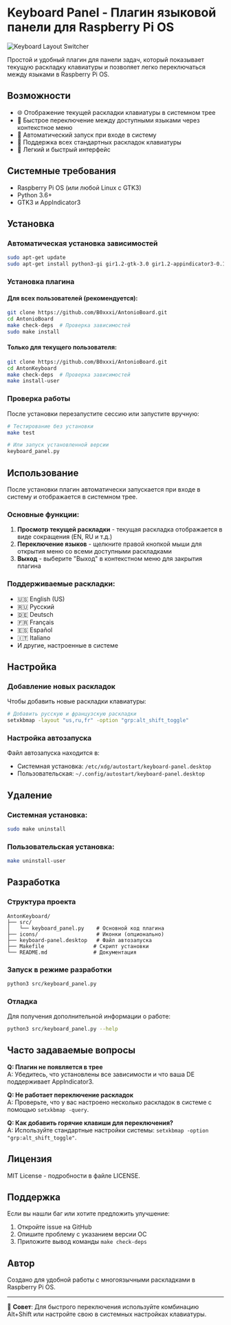 # Keyboard Panel - Плагин языковой панели для Raspberry Pi OS

![Keyboard Layout Switcher](icons/keyboard-icon.png)

Простой и удобный плагин для панели задач, который показывает текущую раскладку клавиатуры и позволяет легко переключаться между языками в Raspberry Pi OS.

## Возможности

- 🌐 Отображение текущей раскладки клавиатуры в системном трее
- 🔄 Быстрое переключение между доступными языками через контекстное меню
- 🚀 Автоматический запуск при входе в систему
- 🔧 Поддержка всех стандартных раскладок клавиатуры
- 📱 Легкий и быстрый интерфейс

## Системные требования

- Raspberry Pi OS (или любой Linux с GTK3)
- Python 3.6+
- GTK3 и AppIndicator3

## Установка

### Автоматическая установка зависимостей

```bash
sudo apt-get update
sudo apt-get install python3-gi gir1.2-gtk-3.0 gir1.2-appindicator3-0.1
```

### Установка плагина

#### Для всех пользователей (рекомендуется):

```bash
git clone https://github.com/B0xxxi/AntonioBoard.git
cd AntonioBoard
make check-deps  # Проверка зависимостей
sudo make install
```

#### Только для текущего пользователя:

```bash
git clone https://github.com/B0xxxi/AntonioBoard.git
cd AntonKeyboard
make check-deps  # Проверка зависимостей
make install-user
```

### Проверка работы

После установки перезапустите сессию или запустите вручную:

```bash
# Тестирование без установки
make test

# Или запуск установленной версии
keyboard_panel.py
```

## Использование

После установки плагин автоматически запускается при входе в систему и отображается в системном трее.

### Основные функции:

1. **Просмотр текущей раскладки** - текущая раскладка отображается в виде сокращения (EN, RU и т.д.)
2. **Переключение языков** - щелкните правой кнопкой мыши для открытия меню со всеми доступными раскладками
3. **Выход** - выберите "Выход" в контекстном меню для закрытия плагина

### Поддерживаемые раскладки:

- 🇺🇸 English (US)
- 🇷🇺 Русский
- 🇩🇪 Deutsch
- 🇫🇷 Français
- 🇪🇸 Español
- 🇮🇹 Italiano
- И другие, настроенные в системе

## Настройка

### Добавление новых раскладок

Чтобы добавить новые раскладки клавиатуры:

```bash
# Добавить русскую и французскую раскладки
setxkbmap -layout "us,ru,fr" -option "grp:alt_shift_toggle"
```

### Настройка автозапуска

Файл автозапуска находится в:
- Системная установка: `/etc/xdg/autostart/keyboard-panel.desktop`
- Пользовательская: `~/.config/autostart/keyboard-panel.desktop`

## Удаление

### Системная установка:
```bash
sudo make uninstall
```

### Пользовательская установка:
```bash
make uninstall-user
```

## Разработка

### Структура проекта

```
AntonKeyboard/
├── src/
│   └── keyboard_panel.py    # Основной код плагина
├── icons/                   # Иконки (опционально)
├── keyboard-panel.desktop   # Файл автозапуска
├── Makefile                # Скрипт установки
└── README.md               # Документация
```

### Запуск в режиме разработки

```bash
python3 src/keyboard_panel.py
```

### Отладка

Для получения дополнительной информации о работе:

```bash
python3 src/keyboard_panel.py --help
```

## Часто задаваемые вопросы

**Q: Плагин не появляется в трее**  
A: Убедитесь, что установлены все зависимости и что ваша DE поддерживает AppIndicator3.

**Q: Не работает переключение раскладок**  
A: Проверьте, что у вас настроено несколько раскладок в системе с помощью `setxkbmap -query`.

**Q: Как добавить горячие клавиши для переключения?**  
A: Используйте стандартные настройки системы: `setxkbmap -option "grp:alt_shift_toggle"`.

## Лицензия

MIT License - подробности в файле LICENSE.

## Поддержка

Если вы нашли баг или хотите предложить улучшение:

1. Откройте issue на GitHub
2. Опишите проблему с указанием версии ОС
3. Приложите вывод команды `make check-deps`

## Автор

Создано для удобной работы с многоязычными раскладками в Raspberry Pi OS.

---

🔧 **Совет**: Для быстрого переключения используйте комбинацию Alt+Shift или настройте свою в системных настройках клавиатуры.
